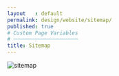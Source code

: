 ```yaml
---
layout   : default
permalink: design/website/sitemap/
published: true
# Custom Page Variables
# ─────────────────────
title: Sitemap
---
```



![sitemap](/1718-nmd3-project-broekaert_denuwelaere/assets/images/sitemapwebsite.jpg)
